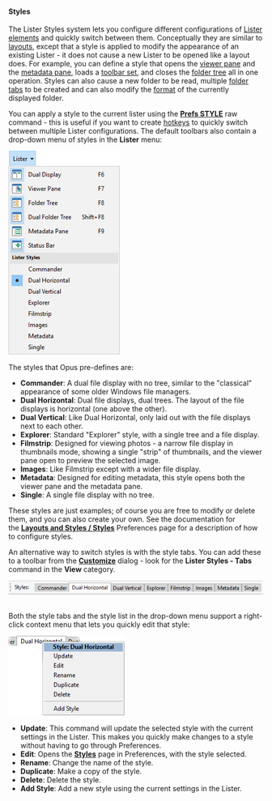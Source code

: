 #### Styles

The Lister Styles system lets you configure different configurations of [Lister elements]() and quickly switch between them. Conceptually they are similar to [layouts](layouts/RAEDME.md), except that a style is applied to modify the appearance of an existing Lister - it does not cause a new Lister to be opened like a layout does. For example, you can define a style that opens the [viewer pane](viewer_pane.md) and the [metadata pane](metadata_pane.md), loads a [toolbar set](toolbars/toolbar_sets.md), and closes the [folder tree](navigation/folder_tree.md) all in one operation. Styles can also cause a new folder to be read, multiple [folder tabs](tabs/RAEDME.md) to be created and can also modify the [format](../folder_options/RAEDME.md) of the currently displayed folder.

You can apply a style to the current lister using the **[Prefs STYLE](/Manual/reference/command_reference/internal_commands/prefs.md)** raw command - this is useful if you want to create [hotkeys](/Manual/customize/the_customize_dialog/keys.md) to quickly switch between multiple Lister configurations. The default toolbars also contain a drop-down menu of styles in the **Lister** menu:

![](/Manual/images/media/styles_menu.png) 

The styles that Opus pre-defines are:

- **Commander**: A dual file display with no tree, similar to the "classical" appearance of some older Windows file managers.
- **Dual Horizontal**: Dual file displays, dual trees. The layout of the file displays is horizontal (one above the other).
- **Dual Vertical**: Like Dual Horizontal, only laid out with the file displays next to each other.
- **Explorer**: Standard "Explorer" style, with a single tree and a file display.
- **Filmstrip**: Designed for viewing photos - a narrow file display in thumbnails mode, showing a single "strip" of thumbnails, and the viewer pane open to preview the selected image.
- **Images**: Like Filmstrip except with a wider file display.
- **Metadata**: Designed for editing metadata, this style opens both the viewer pane and the metadata pane.
- **Single**: A single file display with no tree.

These styles are just examples; of course you are free to modify or delete them, and you can also create your own. See the documentation for the **[Layouts and Styles / Styles](/Manual/preferences/preferences_categories/layouts_and_styles/styles.md)** Preferences page for a description of how to configure styles.

An alternative way to switch styles is with the style tabs. You can add these to a toolbar from the **[Customize](/Manual/customize/RAEDME.md)** dialog - look for the **Lister Styles - Tabs** command in the **View** category.

![](/Manual/images/media/style_tabs.png) 

Both the style tabs and the style list in the drop-down menu support a right-click context menu that lets you quickly edit that style:

![](/Manual/images/media/style_context_menu.png) 

- **Update**: This command will update the selected style with the current settings in the Lister. This makes you quickly make changes to a style without having to go through Preferences.
- **Edit**: Opens the **[Styles](/Manual/preferences/preferences_categories/layouts_and_styles/styles.md)** page in Preferences, with the style selected.
- **Rename**: Change the name of the style.
- **Duplicate**: Make a copy of the style.
- **Delete**: Delete the style.
- **Add Style**: Add a new style using the current settings in the Lister.

 
